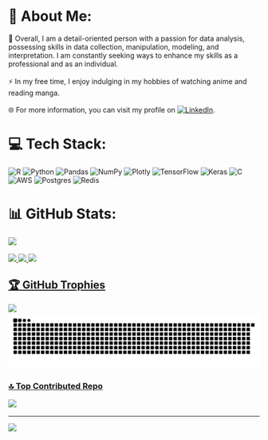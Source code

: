 # 💫 About Me:
🤝 Overall, I am a detail-oriented person with a passion for data analysis, possessing skills in data collection, manipulation, modeling, and interpretation. I am constantly seeking ways to enhance my skills as a professional and as an individual.<br><br>⚡ In my free time, I enjoy indulging in my hobbies of watching anime and reading manga.<br><br>🌐 For more information, you can visit my profile on [![LinkedIn](https://img.shields.io/badge/LinkedIn-%230077B5.svg?logo=linkedin&logoColor=white)](https://linkedin.com/in/josé-carlos-soares-junior-2375a714b/).

# 💻 Tech Stack:
![R](https://img.shields.io/badge/r-%23276DC3.svg?style=for-the-badge&logo=r&logoColor=white) ![Python](https://img.shields.io/badge/python-3670A0?style=for-the-badge&logo=python&logoColor=ffdd54) ![Pandas](https://img.shields.io/badge/pandas-%23150458.svg?style=for-the-badge&logo=pandas&logoColor=white) ![NumPy](https://img.shields.io/badge/numpy-%23013243.svg?style=for-the-badge&logo=numpy&logoColor=white) ![Plotly](https://img.shields.io/badge/Plotly-%233F4F75.svg?style=for-the-badge&logo=plotly&logoColor=white) ![TensorFlow](https://img.shields.io/badge/TensorFlow-%23FF6F00.svg?style=for-the-badge&logo=TensorFlow&logoColor=white) ![Keras](https://img.shields.io/badge/Keras-%23D00000.svg?style=for-the-badge&logo=Keras&logoColor=white) ![C](https://img.shields.io/badge/c-%2300599C.svg?style=for-the-badge&logo=c&logoColor=white) ![AWS](https://img.shields.io/badge/AWS-%23FF9900.svg?style=for-the-badge&logo=amazon-aws&logoColor=white) ![Postgres](https://img.shields.io/badge/postgres-%23316192.svg?style=for-the-badge&logo=postgresql&logoColor=white) ![Redis](https://img.shields.io/badge/redis-%23DD0031.svg?style=for-the-badge&logo=redis&logoColor=white)
# 📊 GitHub Stats:

![](https://github-readme-streak-stats.herokuapp.com/?user=Soju-JC&theme=midnight-purple&hide_border=false)<br/>

 <div>
  <a href="https://github.com/Soju-JC">
  <img height="180em" src="https://github-readme-streak-stats.herokuapp.com/?user=Soju-JC&theme=midnight-purple&hide_border=false"/>
  <img height="180em" src="https://github-readme-stats.vercel.app/api?username=Soju-JC&show_icons=true&theme=midnight-purple&hide_border=false&include_all_commits=true&count_private=true"/>
  <img height="180em" src="https://github-readme-stats.vercel.app/api/top-langs/?username=Soju-JC&theme=midnight-purple&hide_border=false&include_all_commits=true&count_private=true&layout=compact&langs_count=7"/>
</div>
 
## 🏆 GitHub Trophies
![](https://github-profile-trophy.vercel.app/?username=Soju-JC&theme=tokyonight&no-frame=false&no-bg=false&margin-w=4)
![Snake animation](https://github.com/Soju-JC/Soju-JC/blob/main/github-contribution-grid-snake.svg)

### 🔝 Top Contributed Repo
![](https://github-contributor-stats.vercel.app/api?username=Soju-JC&limit=5&theme=tokyonight&combine_all_yearly_contributions=true)

---
[![](https://visitcount.itsvg.in/api?id=Soju-JC&icon=5&color=6)](https://visitcount.itsvg.in)

<!-- Proudly created with GPRM ( https://gprm.itsvg.in ) -->
